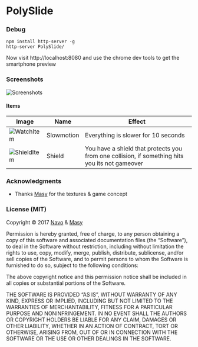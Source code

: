 # PolySlide

### Debug
```
npm install http-server -g
http-server PolySlide/
```

Now visit http://localhost:8080 and use the chrome dev tools to get the smartphone preview

### Screenshots

![Screenshots](https://i.imgur.com/4Lsysx4.png)

#### Items
| Image | Name | Effect |
| --- | --- | --- |
| ![WatchItem](https://i.imgur.com/AoYJaEZ.png) | Slowmotion | Everything is slower for 10 seconds |
| ![ShieldItem](https://i.imgur.com/vqKSbH9.png) | Shield | You have a shield that protects you from one collision, if something hits you its not gameover |

### Acknowledgments

- Thanks [Masy](https://github.com/masy) for the textures & game concept

### License (MIT)

Copyright © 2017 [Navo](https://github.com/navopw) & [Masy](https://github.com/masy)

Permission is hereby granted, free of charge, to any person obtaining a copy of this software and associated documentation files (the “Software”), to deal in the Software without restriction, including without limitation the rights to use, copy, modify, merge, publish, distribute, sublicense, and/or sell copies of the Software, and to permit persons to whom the Software is furnished to do so, subject to the following conditions:

The above copyright notice and this permission notice shall be included in all copies or substantial portions of the Software.

THE SOFTWARE IS PROVIDED “AS IS”, WITHOUT WARRANTY OF ANY KIND, EXPRESS OR IMPLIED, INCLUDING BUT NOT LIMITED TO THE WARRANTIES OF MERCHANTABILITY, FITNESS FOR A PARTICULAR PURPOSE AND NONINFRINGEMENT. IN NO EVENT SHALL THE AUTHORS OR COPYRIGHT HOLDERS BE LIABLE FOR ANY CLAIM, DAMAGES OR OTHER LIABILITY, WHETHER IN AN ACTION OF CONTRACT, TORT OR OTHERWISE, ARISING FROM, OUT OF OR IN CONNECTION WITH THE SOFTWARE OR THE USE OR OTHER DEALINGS IN THE SOFTWARE.
